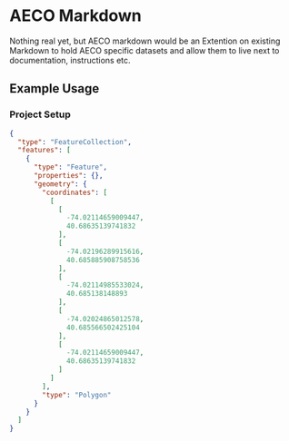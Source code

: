 # AECO Markdown
Nothing real yet, but AECO markdown would be an Extention on existing Markdown to hold AECO specific datasets and allow them to live next to documentation, instructions etc.

## Example Usage

### Project Setup

```geojson
{
  "type": "FeatureCollection",
  "features": [
    {
      "type": "Feature",
      "properties": {},
      "geometry": {
        "coordinates": [
          [
            [
              -74.02114659009447,
              40.68635139741832
            ],
            [
              -74.02196289915616,
              40.685885908758536
            ],
            [
              -74.02114985533024,
              40.685138148893
            ],
            [
              -74.02024865012578,
              40.685566502425104
            ],
            [
              -74.02114659009447,
              40.68635139741832
            ]
          ]
        ],
        "type": "Polygon"
      }
    }
  ]
}
```
